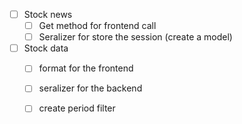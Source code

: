 - [ ] Stock news
    - [ ] Get method for frontend call
    - [ ] Seralizer for store the session (create a model)
- [ ] Stock data
    - [ ] format for the frontend
    - [ ] seralizer for the backend
    - [ ] create period filter
    
    